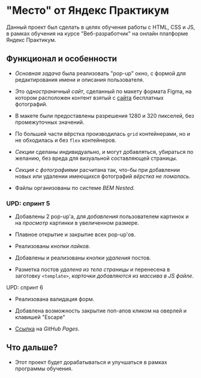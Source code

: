 # "Место" от Яндекс Практикум

Данный проект был сделать в целях обучения работы с HTML, CSS и JS, в рамках обучения на курсе "Веб-разработчик" на онлайн платформе Яндекс Практикум.

## Функционал и особенности

* *Основная задача* была реализовать "pop-up" окно, с формой для редактирования имени и описания пользователя.

* Это *одностраничный сайт*, сделанный по макету формата Figma, на котором расположен контент взятый с [сайта](https://unsplash.com) бесплатных фотографий.

* В макете были предоставлены разрешения 1280 и 320 пикселей, без промежуточных значений.

* По большей части вёрстка производилась ```grid``` контейнерами, но и не обходилась и без ```flex``` контейнеров.

* *Секции* сделаны индивидуально, и могут добавляться, убираться по желанию, без вреда для визуальной составляющей страницы.

* *Секция с фотографиями* расчитана так, что-бы при добавлении новых или удалении имеющихся фотографий *вёрстка не ломалась*.

* Файлы организованы по системе *BEM Nested*.

### UPD: спринт 5

* Добавлены 2 pop-up'a, для *добавления* пользователем картинок и на *просмотр* картинки в увеличенном размере.

* Плавное открытие и закрытие всех pop-up'ов.

* Реализованы *кнопки лайков*.

* Добавлены и реализованы *кнопки удаления* постов.

* Разметка постов *удалена из тела страницы* и перенесена в заготовку ```<template>```, *карточки добавляются из массива в JS файле*.

UPD: спринт 6

* Реализована валидация форм.

* Добавлена возможность закрытие поп-апов кликом на оверлей и клавишей "Escape"

* [Ссылка](https://smokysvyat.github.io/mesto/) на *GitHub Pages*.

## Что дальше?

* Этот проект будет дорабатываться и улучшаться в рамках программы обучения.

